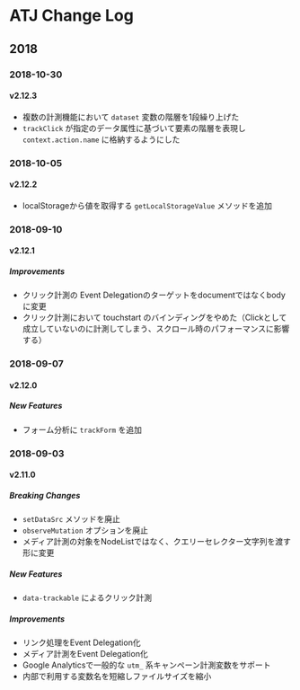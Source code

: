 # ATJ Change Log

## 2018


### 2018-10-30

#### v2.12.3
- 複数の計測機能において `dataset` 変数の階層を1段繰り上げた
- `trackClick` が指定のデータ属性に基づいて要素の階層を表現し `context.action.name` に格納するようにした

### 2018-10-05

#### v2.12.2
- localStorageから値を取得する `getLocalStorageValue` メソッドを追加

### 2018-09-10

#### v2.12.1

##### Improvements
- クリック計測の Event Delegationのターゲットをdocumentではなくbodyに変更
- クリック計測において touchstart のバインディングをやめた（Clickとして成立していないのに計測してしまう、スクロール時のパフォーマンスに影響する）

### 2018-09-07

#### v2.12.0

##### New Features
- フォーム分析に `trackForm` を追加

### 2018-09-03

#### v2.11.0

##### Breaking Changes
- `setDataSrc` メソッドを廃止
- `observeMutation` オプションを廃止
- メディア計測の対象をNodeListではなく、クエリーセレクター文字列を渡す形に変更

##### New Features
- `data-trackable` によるクリック計測

##### Improvements
- リンク処理をEvent Delegation化
- メディア計測をEvent Delegation化
- Google Analyticsで一般的な `utm_` 系キャンペーン計測変数をサポート
- 内部で利用する変数名を短縮しファイルサイズを縮小
